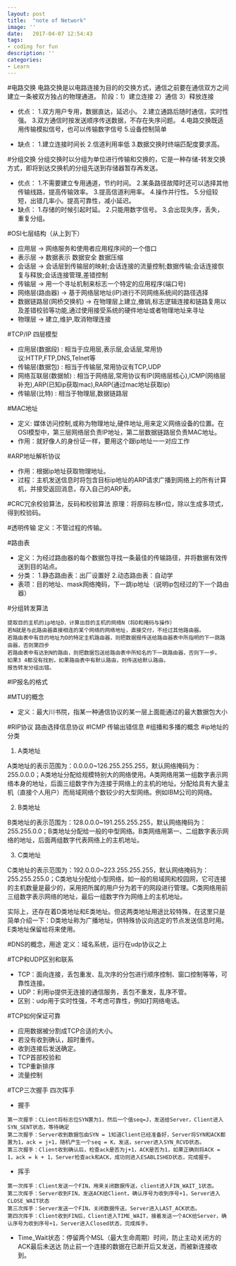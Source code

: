 ```yaml
---
layout: post
title:  "note of Network"
image: ''
date:   2017-04-07 12:54:43
tags:
- coding for fun
description: ''
categories:
- Learn 
---
```


#电路交换
电路交换是以电路连接为目的的交换方式，通信之前要在通信双方之间建立一条被双方独占的物理通道。
阶段：1）建立连接 2）通信 3）释放连接

- 优点：
1.双方用户专用，数据直达，延迟小。
2.建立通路后随时通信，实时性强。
3.双方通信时按发送顺序传送数据，不存在失序问题。
4.电路交换既适用传输模拟信号，也可以传输数字信号
5.设备控制简单

- 缺点：
1.建立连接时间长
2.信道利用率低
3.数据交换时终端匹配度要求高。

#分组交换
分组交换时以分组为单位进行传输和交换的，它是一种存储-转发交换方式，即将到达交换机的分组先送到存储器暂存再发送。

- 优点：
1.不需要建立专用通道，节约时间。
2.某条路径故障时还可以选择其他传输线路，提高传输效率。
3.提高信道利用率。
4.操作并行性。
5.分组较短，出错几率小。提高可靠性，减小延迟。
- 缺点：
1.存储的时候引起时延。
2.只能用数字信号。
3.会出现失序，丢失，重复分组。

#OSI七层结构（从上到下）
- 应用层 -> 网络服务和使用者应用程序间的一个借口
- 表示层 -> 数据表示 数据安全 数据压缩
- 会话层 -> 会话层到传输层的映射;会话连接的流量控制;数据传输;会话连接恢复与释放;会话连接管理,差错控制
- 传输层 -> 用一个寻址机制来标志一个特定的应用程序(端口号)
- 网络层(路由器) -> 基于网络层地址(IP)进行不同网络系统间的路径选择
- 数据链路层(网桥交换机) -> 在物理层上建立,撤销,标志逻辑连接和链路复用以及差错校验等功能,通过使用接受系统的硬件地址或者物理地址来寻址
- 物理层 -> 建立,维护,取消物理连接

#TCP/IP 四层模型
- 应用层(数据段) : 相当于应用层,表示层,会话层,常用协议:HTTP,FTP,DNS,Telnet等
- 传输层(数据包) : 相当于传输层,常用协议有TCP,UDP
- 网络互联层(数据帧) : 相当于网络层,常用协议有IP(网络层核心),ICMP(网络层补充),ARP(已知ip获取mac),RARP(通过mac地址获取ip)
- 传输层(比特) : 相当于物理层,数据链路层

#MAC地址
- 定义: 媒体访问控制,或称为物理地址,硬件地址,用来定义网络设备的位置。在OSI模型中，第三层网络层负责IP地址，第二层数据链路层负责MAC地址。
- 作用：就好像人的身份证一样，要用这个跟ip地址一一对应工作

#ARP地址解析协议
- 作用：根据ip地址获取物理地址。
- 过程：主机发送信息时将包含目标ip地址的ARP请求广播到网络上的所有计算机，并接受返回消息，存入自己的ARP表。

#CRC冗余校验算法，反码和校验算法
原理：将原码左移n位，除以生成多项式，得到校验码。

#透明传输
定义：不管过程的传输。

#路由表
- 定义：为经过路由器的每个数据包寻找一条最佳的传输路径，并将数据有效传送到目的站点。
- 分类：
1.静态路由表：出厂设置好
2.动态路由表：自动学
- 表项：目的地址、mask网络掩码，下一跳ip地址（说明ip包经过的下一个路由器）

#分组转发算法
```
提取目的主机的ip地址D，计算出目的主机的网络N（将D和掩码与操作）
若N就是与此路由器直接相连的某个网络的网络地址，直接交付，不经过其他路由器。
若路由表中有目的地址为D的特定主机路由器，则把数据报传送给路由器表中所指明的下一跳路由器，否则第四步
若路由表中有达到N的路由，则把数据包送给路由表中所知名的下一跳路由器，否则下一步。
如果3 4都没有找到，如果路由表中有默认路由，则传送给默认路由。
报告转发分组出错。
```

#IP报名的格式

#MTU的概念
- 定义：最大川书院，指某一种通信协议的某一层上面能通过的最大数据包大小

#RIP协议 路由选择信息协议
#ICMP 传输出错信息
#组播和多播的概念
#ip地址的分类
1. A类地址

  A类地址的表示范围为：0.0.0.0~126.255.255.255，默认网络掩码为：255.0.0.0；A类地址分配给规模特别大的网络使用。A类网络用第一组数字表示网络本身的地址，后面三组数字作为连接于网络上的主机的地址。分配给具有大量主机（直接个人用户）而局域网络个数较少的大型网络。例如IBM公司的网络。

2. B类地址

  B类地址的表示范围为：128.0.0.0~191.255.255.255，默认网络掩码为：255.255.0.0；B类地址分配给一般的中型网络。B类网络用第一、二组数字表示网络的地址，后面两组数字代表网络上的主机地址。

3. C类地址

  C类地址的表示范围为：192.0.0.0~223.255.255.255，默认网络掩码为：255.255.255.0；C类地址分配给小型网络，如一般的局域网和校园网，它可连接的主机数量是最少的，采用把所属的用户分为若干的网段进行管理。C类网络用前三组数字表示网络的地址，最后一组数字作为网络上的主机地址。

实际上，还存在着D类地址和E类地址。但这两类地址用途比较特殊，在这里只是简单介绍一下：D类地址称为广播地址，供特殊协议向选定的节点发送信息时用。E类地址保留给将来使用。

#DNS的概念，用途
定义：域名系统，运行在udp协议之上

#TCP和UDP区别和联系
- TCP：面向连接，丢包重发、乱次序的分包进行顺序控制、窗口控制等等，可靠性连接。
- UDP：利用ip提供无连接的通信服务，丢包不重发，乱序不管。
- 区别：udp用于实时性强，不考虑可靠性，例如打网络电话。

#TCP如何保证可靠
- 应用数据被分割成TCP合适的大小。
- 若没有收到确认，超时重传。
- 收到连接后发送确定。
- TCP首部校验和
- TCP重新排序
- 流量控制

#TCP三次握手 四次挥手
- 握手
```
第一次握手：CLient将标志位SYN置为1，然后一个值seq=J，发送给Server，Client进入SYN_SENT状态，等待确定
第二次握手：Server收到数据包由SYN = 1知道Client已经准备好，Server将SYN和ACK都置为1，ack = j+1，随机产生一个seq = K，发送，server进入SYN_RCVD状态。
第三次握手：Client收到确认后，检查ack是否为j+1，ACK是否为1，如果正确则将ACK = 1，ack = k + 1，Server检查ack和ACK，成功则进入ESABLISHED状态，完成握手。
```
- 挥手
```
第一次挥手：Client发送一个FIN，用来关闭数据传送，client进入FIN_WAIT_1状态。
第二次挥手：Server收到FIN，发送ACK给Client，确认序号为收到序号+1，Server进入CLOSE_WAIT状态
第三次挥手：Server发送一个FIN，关闭数据传送，Server进入LAST_ACK状态。
第四次挥手：Client收到FIN后，Client进入TIME_WAIT，接着发送一个ACK给Server，确认序号为收到序号+1，Server进入Closed状态，完成挥手。
```
- Time_Wait状态：停留两个MSL（最大生命周期）时间，防止主动关闭方的ACK最后未送达
防止前一个连接的数据在已断开后又发送，而被新连接收到。
